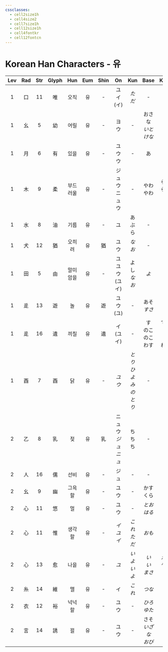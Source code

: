 ```yaml
---
cssclasses:
  - cell2size1h
  - cell4size2
  - cell7size1h
  - cell12size1h
  - cell4fontkr
  - cell12fontcn
---
```


# Korean Han Characters - 유

| Lev | Rad | Str | Glyph | Hun  | Eum | Shin |        On         |      Kun       |        Base         |        Kana        | Simp | Man | Can  |         Viet         |
| :-: | :-: | :-: | :---: | :--: | :-: | :--: | :---------------: | :------------: | :-----------------: | :----------------: | :--: | :-: | :--: | :------------------: |
|  1  |  口  | 11  |   唯   |  오직  |  유  |  -   |     ユイ<br>(イ)     |      *ただ*      |          -          |         -          |  -   | wéi | wai4 |         dõi          |
|  1  |  幺  |  5  |   幼   |  어릴  |  유  |  -   |        ヨウ         |       -        |    おさな<br>*いとけな*    |      い<br>*い*      |  -   | yòu | jau3 |          ấu          |
|  1  |  月  |  6  |   有   |  있을  |  유  |  -   |      ユウ<br>ウ      |       -        |          あ          |         る          |  -   | yǒu | jau5 |         hữu          |
|  1  |  木  |  9  |   柔   | 부드러울 |  유  |  -   |    ジュウ<br>ニュウ     |       -        |      やわ<br>やわ       |     らか<br>らかい      |  -   | róu | jau4 |         nhu          |
|  1  |  水  |  8  |   油   |  기름  |  유  |  -   |         ユ         |      あぶら       |          -          |         -          |  -   | yóu | jau4 |         dầu          |
|  1  |  犬  | 12  |   猶   | 오히려  |  유  |  猶   |        ユウ         |      *なお*      |          -          |         -          |  犹   | yóu | jau4 |          do          |
|  1  |  田  |  5  |   由   | 말미암을 |  유  |  -   |  ユ<br>ユウ<br>(ユイ)  |   よし<br>*なお*   |         *よ*         |        *る*         |  -   | yóu | jau4 |          do          |
|  1  |  辵  | 13  |   遊   |  놀   |  유  |  遊   |     ユウ<br>(ユ)     |       -        |     あそ<br>*すさ*      |      ぶ<br>*び*      |  游   | yóu | jau4 |          du          |
|  1  |  辵  | 16  |   遺   |  끼칠  |  유  |  遺   |     イ<br>(ユイ)     |       -        | す<br>のこ<br>のこ<br>わす | てる<br>す<br>る<br>れる |  遗   | yí  | wai4 |          di          |
|  1  |  酉  |  7  |   酉   |  닭   |  유  |  -   |       *ユウ*        | *とり<br>ひよみのとり* |          -          |         -          |  -   | yǒu | jau5 |         dấu          |
|  2  |  乙  |  8  |   乳   |  젖   |  유  |  乳   | ニュウ<br>*ジュ<br>ニュ* |    ちち<br>ち     |          -          |         -          |  乳   | rǔ  | jyu5 |          vú          |
|  2  |  人  | 16  |   儒   |  선비  |  유  |  -   |        ジュ         |       -        |          -          |         -          |  -   | rú  | jyu4 |         nho          |
|  2  |  幺  |  9  |   幽   | 그윽할  |  유  |  -   |        ユウ         |       -        |      かす<br>くら       |       か<br>い       |  -   | yōu | jau1 |        u<br>ù        |
|  2  |  心  | 11  |   悠   |  멀   |  유  |  -   |        ユウ         |       -        |     *とお<br>はる*      |      *い<br>か*      |  -   | yōu | jau4 |       du<br>đu       |
|  2  |  心  | 11  |   惟   | 생각할  |  유  |  -   |     *イ<br>ユイ*     |   *これ<br>ただ*   |        *おも*         |        *う*         |  -   | wéi | wai4 |         duy          |
|  2  |  心  | 13  |   愈   |  나을  |  유  |  -   |        *ユ*        |     *いよいよ*     |   *い<br>い<br>まさ*    |  *える<br>やす<br>る*   |  -   | yù  | jyu6 |          rủ          |
|  2  |  糸  | 14  |   維   |  맬   |  유  |  -   |         イ         |      *これ*      |        *つな*         |        *ぐ*         |  维   | wéi | wai4 |         duy          |
|  2  |  衣  | 12  |   裕   | 넉넉할  |  유  |  -   |        ユウ         |       -        |     *ひろ<br>ゆた*      |      *い<br>か*      |  -   | yù  | jyu6 |         dịu          |
|  2  |  言  | 14  |   誘   |  꾈   |  유  |  -   |        ユウ         |       -        |  さそ<br>*いざな<br>おび*  |   う<br>*う<br>く*    |  诱   | yòu | jau5 | dụ<br>dỗ<br>dủ<br>dũ |
